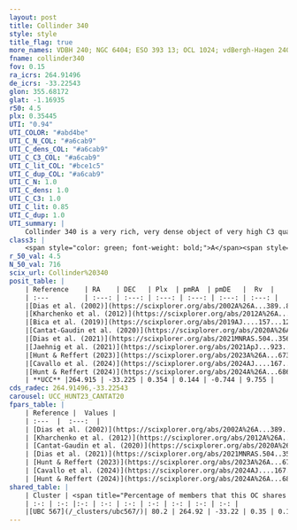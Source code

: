 ```yaml
---
layout: post
title: Collinder 340
style: style
title_flag: true
more_names: VDBH 240; NGC 6404; ESO 393 13; OCL 1024; vdBergh-Hagen 240; MWSC 2658
fname: collinder340
fov: 0.15
ra_icrs: 264.91496
de_icrs: -33.22543
glon: 355.68172
glat: -1.16935
r50: 4.5
plx: 0.35445
UTI: "0.94"
UTI_COLOR: "#abd4be"
UTI_C_N_COL: "#a6cab9"
UTI_C_dens_COL: "#a6cab9"
UTI_C_C3_COL: "#a6cab9"
UTI_C_lit_COL: "#bce1c5"
UTI_C_dup_COL: "#a6cab9"
UTI_C_N: 1.0
UTI_C_dens: 1.0
UTI_C_C3: 1.0
UTI_C_lit: 0.85
UTI_C_dup: 1.0
UTI_summary: |
    Collinder 340 is a very rich, very dense object of very high C3 quality. It is well-studied in the literature. This object shares a large percentage of members with a later reported entry.
class3: |
    <span style="color: green; font-weight: bold;">A</span><span style="color: green; font-weight: bold;">A</span>
r_50_val: 4.5
N_50_val: 716
scix_url: Collinder%20340
posit_table: |
    | Reference    | RA    | DEC   | Plx  | pmRA  | pmDE   |  Rv  |
    | :---         | :---: | :---: | :---: | :---: | :---: | :---: |
    |[Dias et al. (2002)](https://scixplorer.org/abs/2002A%26A...389..871D) | 264.904 | -33.247 | -- | -7.73 | -5.0 | 10.6 |
    |[Kharchenko et al. (2012)](https://scixplorer.org/abs/2012A%26A...543A.156K) | 264.915 | -33.233 | -- | 6.3 | -3.37 | -- |
    |[Bica et al. (2019)](https://scixplorer.org/abs/2019AJ....157...12B) | 264.898 | -33.242 | -- | -- | -- | -- |
    |[Cantat-Gaudin et al. (2020)](https://scixplorer.org/abs/2020A%26A...640A...1C) | 264.916 | -33.224 | 0.355 | 0.194 | -0.705 | -- |
    |[Dias et al. (2021)](https://scixplorer.org/abs/2021MNRAS.504..356D) | 264.92 | -33.222 | 0.357 | 0.198 | -0.698 | 9.38 |
    |[Jaehnig et al. (2021)](https://scixplorer.org/abs/2021ApJ...923..129J) | 264.914 | -33.224 | 0.388 | 0.173 | -0.697 | -- |
    |[Hunt & Reffert (2023)](https://scixplorer.org/abs/2023A%26A...673A.114H) | 264.911 | -33.229 | 0.361 | 0.148 | -0.746 | 59.446 |
    |[Cavallo et al. (2024)](https://scixplorer.org/abs/2024AJ....167...12C) | 264.912 | -33.22 | 0.361 | -- | -- | -- |
    |[Hunt & Reffert (2024)](https://scixplorer.org/abs/2024A%26A...686A..42H) | 264.911 | -33.229 | 0.361 | 0.148 | -0.746 | 59.446 |
    | **UCC** |264.915 | -33.225 | 0.354 | 0.144 | -0.744 | 9.755 | 
cds_radec: 264.91496,-33.22543
carousel: UCC_HUNT23_CANTAT20
fpars_table: |
    | Reference |  Values |
    | :---  |  :---:  |
    | [Dias et al. (2002)](https://scixplorer.org/abs/2002A%26A...389..871D) | `E(B-V)=0.92, Dist=2400.0, Age=8.7, [Fe/H]=0.11` |
    | [Kharchenko et al. (2012)](https://scixplorer.org/abs/2012A%26A...543A.156K) | `e_bv=1.062, distance=2146, log_age=8.75, metallicity=0.11` |
    | [Cantat-Gaudin et al. (2020)](https://scixplorer.org/abs/2020A%26A...640A...1C) | `AVNN=3.47, DMNN=11.99, AgeNN=8` |
    | [Dias et al. (2021)](https://scixplorer.org/abs/2021MNRAS.504..356D) | `Av=3.651, Dist=2767, logage=6.743, [Fe/H]=0.285` |
    | [Hunt & Reffert (2023)](https://scixplorer.org/abs/2023A%26A...673A.114H) | `AV50=4.39, diffAV50=2.01, MOD50=12.105, logAge50=7.529` |
    | [Cavallo et al. (2024)](https://scixplorer.org/abs/2024AJ....167...12C) | `AV50=4.6, dMod50=10.57, logAge50=8.48, [Fe/H]50=-0.83` |
    | [Hunt & Reffert (2024)](https://scixplorer.org/abs/2024A%26A...686A..42H) | `MassJ=5852.28` |
shared_table: |
    | Cluster | <span title="Percentage of members that this OC shares with the ones listed">%</span>   | RA   | DEC   | Plx   | pmRA  | pmDE  | Rv | UTI |
    | :-: | :-: |:-: | :-: | :-: | :-: | :-: | :-: | :-: |
    |[UBC 567](/_clusters/ubc567/)| 80.2 | 264.92 | -33.22 | 0.35 | 0.14 | -0.74 | 9.75 |0.0 |
---
```

